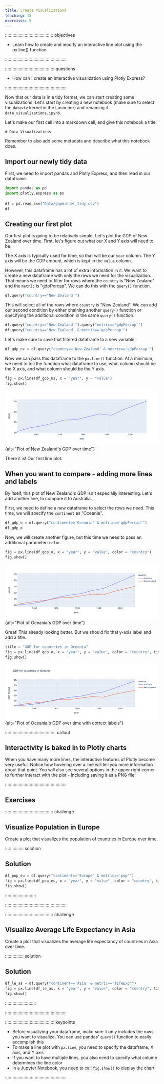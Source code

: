 ```yaml
---
title: Create Visualizations
teaching: 15
exercises: 5
---
```


::::::::::::::::::::::::::::::::::::::: objectives

- Learn how to create and modify an interactive line plot using the px.line() function

::::::::::::::::::::::::::::::::::::::::::::::::::

:::::::::::::::::::::::::::::::::::::::: questions

- How can I create an interactive visualization using Plotly Express?

::::::::::::::::::::::::::::::::::::::::::::::::::

Now that our data is in a tidy format, we can start creating some visualizations. Let's start by creating a new notebook (make sure to select the `dataviz` kernel in the Launcher) and renaming it `data_visualizations.ipynb`.

Let's make our first cell into a markdown cell, and give this notebook a title:

```source
# Data Visualizations
```

Remember to also add some metadata and describe what this notebook does.

## Import our newly tidy data

First, we need to import pandas and Plotly Express, and then read in our dataframe.

```python
import pandas as pd
import plotly.express as px

df = pd.read_csv("Data/gapminder_tidy.csv")
df
```

## Creating our first plot

Our first plot is going to be relatively simple. Let's plot the GDP of New Zealand over time. First, let's figure out what our X and Y axis will need to be.

The X axis is typically used for time, so that will be our `year` column.
The Y axis will be the GDP amount, which is kept in the `value` column.

However, this dataframe has a lot of extra information in it. We want to create a new dataframe with only the rows we need for the visualization.
That means we need to filter for rows where the `country` is "New Zealand" and the `metric` is "gdpPercap".
We can do this with the `query()` function.

```python
df.query("country=='New Zealand'")
```

This will select all of the rows where `country` is "New Zealand". We can add our second condition by either chaining another `query()` function or specifying the additional condition in the same `query()` function.

```python
df.query("country=='New Zealand'").query("metric=='gdpPercap'")
df.query("country=='New Zealand' & metric=='gdpPercap'")
```

Let's make sure to save that filtered dataframe to a new variable.

```python
df_gdp_nz = df.query("country=='New Zealand' & metric=='gdpPercap'")
```

Now we can pass this dataframe to the `px.line()` function. At a minimum, we need to tell the function what dataframe to use, what column should be the X axis, and what column should be the Y axis.

```python
fig = px.line(df_gdp_nz, x = "year", y = "value")
fig.show()
```

![](fig/L3_firstplot.png){alt="Plot of New Zealand's GDP over time"}

There it is! Our first line plot.

## When you want to compare - adding more lines and labels

By itself, this plot of New Zealand's GDP isn't especially interesting. Let's add another line, to compare it to Australia.

First, we need to define a new dataframe to select the rows we need. This time, we will specify the `continent` as "Oceania".

```python
df_gdp_o = df.query("continent=='Oceania' & metric=='gdpPercap'")
df_gdp_o
```

Now, we will create another figure, but this time we need to pass an additional parameter: `color`.

```python
fig = px.line(df_gdp_o, x = "year", y = "value", color = "country")
fig.show()
```

![](fig/L3_secondplot.png){alt="Plot of Oceania's GDP over time"}

Great! This already looking better. But we should fix that y-axis label and add a title.

```python
title = "GDP for countries in Oceania"
fig = px.line(df_gdp_o, x = "year", y = "value", color = "country", title = title, labels={"value": "GDP Percap"})
fig.show()
```

![](fig/L3_thirdplot.png){alt="Plot of Oceania's GDP over time with correct labels"}

:::::::::::::::::::::::::::::::::::::::::  callout

## Interactivity is baked in to Plotly charts

When you have many more lines, the interactive features of Plotly become very useful.
Notice how hovering over a line will tell you more information about that point.
You will also see several options in the upper right corner to further interact with the plot - including saving it as a PNG file!


::::::::::::::::::::::::::::::::::::::::::::::::::

## Exercises

:::::::::::::::::::::::::::::::::::::::  challenge

## Visualize Population in Europe

Create a plot that visualizes the population of countries in Europe over time.

:::::::::::::::  solution

## Solution

```python
df_pop_eu = df.query("continent=='Europe' & metric=='pop'")
fig = px.line(df_pop_eu, x = "year", y = "value", color = "country", title = "Population in Europe", labels={"value": "Population"})
fig.show()
```

:::::::::::::::::::::::::

::::::::::::::::::::::::::::::::::::::::::::::::::

:::::::::::::::::::::::::::::::::::::::  challenge

## Visualize Average Life Expectancy in Asia

Create a plot that visualizes the average life expectancy of countries in Asia over time.

:::::::::::::::  solution

## Solution

```python
df_le_as = df.query("continent=='Asia' & metric=='lifeExp'")
fig = px.line(df_le_as, x = "year", y = "value", color = "country", title = "Life Expectancy in Asia", labels={"value": "Average Life Expectancy"})
fig.show()
```

:::::::::::::::::::::::::

::::::::::::::::::::::::::::::::::::::::::::::::::



:::::::::::::::::::::::::::::::::::::::: keypoints

- Before visualizing your dataframe, make sure it only includes the rows you want to visualize. You can use pandas' `query()` function to easily accomplish this
- To make a line plot with `px.line`, you need to specify the dataframe, X axis, and Y axis
- If you want to have multiple lines, you also need to specify what column determines the line color
- In a Jupyter Notebook, you need to call `fig.show()` to display the chart

::::::::::::::::::::::::::::::::::::::::::::::::::


